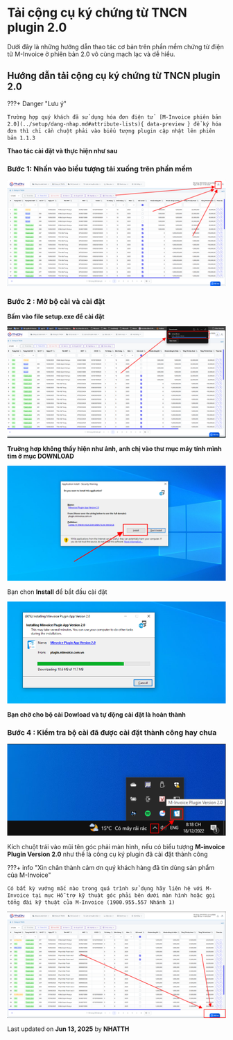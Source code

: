 # **Tải cộng cụ ký chứng từ TNCN plugin 2.0**

Dưới đây là những hướng dẫn thao tác cơ bản trên phần mềm chứng từ điện tử M-Invoice ở phiên bản 2.0 vô cùng mạch lạc và dễ hiểu.

## **Hướng dẫn tải cộng cụ ký chứng từ TNCN plugin 2.0**

???+ Danger "Lưu ý"

    Trường hợp quý khách đã sử dụng hóa đơn điện tử  [M-Invoice phiên bản 2.0](../setup/dang-nhap.md#attribute-lists){ data-preview } để ký hóa đơn thì chỉ cần chuột phải vào biểu tượng plugin cập nhật lên phiên bản 1.1.3

**Thao tác cài đặt và thực hiện như sau**

### **Bước 1: Nhấn vào biểu tượng tải xuống trên phần mềm**

![Hình 1](../assets/images/chung-tu/ct_plugin_1.png "Hãy bấm vào để xem rõ hơn")

### **Bước 2 : Mở bộ cài và cài đặt**

**Bấm vào file setup.exe để cài đặt**

![Hình 2](../assets/images/chung-tu/ct_plugin_2.png "Hãy bấm vào để xem rõ hơn")

**Truờng hơp không thấy hiện như ảnh, anh chị vào thư mục máy tính mình tìm ở mục DOWNLOAD**

![Hình 5](../assets/images/invoice2/2.0_plugin_5.png "Hãy bấm vào để xem rõ hơn")

Bạn chon **Install** để bắt đầu cài đặt

![Hình 6](../assets/images/invoice2/2.0_plugin_6.png "Hãy bấm vào để xem rõ hơn")

**Bạn chờ cho bộ cài Dowload và tự động cài đặt là hoàn thành**

### **Bước 4 : Kiểm tra bộ cài đã được cài đặt thành công hay chưa**

![Hình 7](../assets/images/invoice2/2.0_plugin_7.png "Hãy bấm vào để xem rõ hơn")

Kích chuột trái vào mũi tên góc phải màn hình, nếu có biểu tượng **M-invoice Plugin Version 2.0** như thế là công cụ ký plugin đã cài đặt thành công

???+ info "Xin chân thành cảm ơn quý khách hàng đã tin dùng sản phẩm của M-Invoice"

    Có bất kỳ vướng mắc nào trong quá trình sử dụng hãy liên hệ với M-Invoice tại mục Hỗ trợ kỹ thuật góc phải bên dưới màn hình hoặc gọi tổng đài kỹ thuật của M-Invoice (1900.955.557 Nhánh 1)

![Hình 8](../assets/images/chung-tu/hotro.png "Hãy bấm vào để xem rõ hơn")

<div class="last-updated">Last updated on <strong>Jun 13, 2025</strong> by <strong>NHATTH</strong></div>
